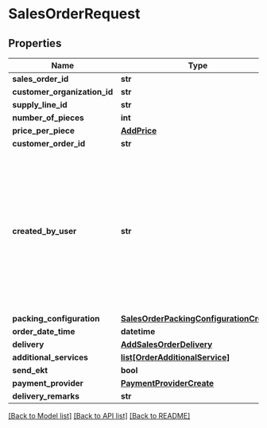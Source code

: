 # SalesOrderRequest

## Properties
Name | Type | Description | Notes
------------ | ------------- | ------------- | -------------
**sales_order_id** | **str** |  | 
**customer_organization_id** | **str** |  | 
**supply_line_id** | **str** |  | 
**number_of_pieces** | **int** |  | 
**price_per_piece** | [**AddPrice**](AddPrice.md) |  | 
**customer_order_id** | **str** |  | [optional] 
**created_by_user** | **str** | Used to associate an existing Floriday account with the created sales order. The user will be shown within the Floriday portal as the created user. | [optional] 
**packing_configuration** | [**SalesOrderPackingConfigurationCreate**](SalesOrderPackingConfigurationCreate.md) |  | 
**order_date_time** | **datetime** |  | 
**delivery** | [**AddSalesOrderDelivery**](AddSalesOrderDelivery.md) |  | 
**additional_services** | [**list[OrderAdditionalService]**](OrderAdditionalService.md) |  | [optional] 
**send_ekt** | **bool** |  | [optional] 
**payment_provider** | [**PaymentProviderCreate**](PaymentProviderCreate.md) |  | 
**delivery_remarks** | **str** |  | [optional] 

[[Back to Model list]](../README.md#documentation-for-models) [[Back to API list]](../README.md#documentation-for-api-endpoints) [[Back to README]](../README.md)

